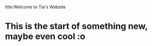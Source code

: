 title:Welcome to Tia's Website

<html>
  <body>
    <h1>This is the start of something new, maybe even cool :o </h1>
  </body>
</html>
